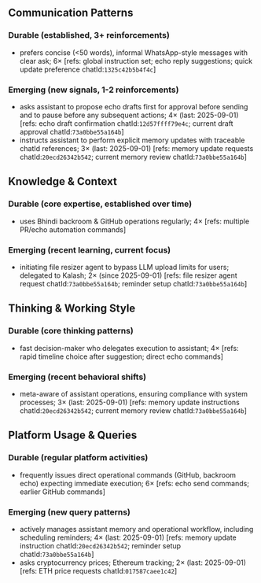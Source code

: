 ## Communication Patterns
### Durable (established, 3+ reinforcements)
- prefers concise (<50 words), informal WhatsApp-style messages with clear ask; 6× [refs: global instruction set; echo reply suggestions; quick update preference chatId:`1325c42b5b4f4c`]

### Emerging (new signals, 1-2 reinforcements)
- asks assistant to propose echo drafts first for approval before sending and to pause before any subsequent actions; 4× (last: 2025-09-01) [refs: echo draft confirmation chatId:`12d57ffff79e4c`; current draft approval chatId:`73a0bbe55a164b`]
- instructs assistant to perform explicit memory updates with traceable chatId references; 3× (last: 2025-09-01) [refs: memory update requests chatId:`20ecd26342b542`; current memory review chatId:`73a0bbe55a164b`]

## Knowledge & Context
### Durable (core expertise, established over time)
- uses Bhindi backroom & GitHub operations regularly; 4× [refs: multiple PR/echo automation commands]

### Emerging (recent learning, current focus)
- initiating file resizer agent to bypass LLM upload limits for users; delegated to Kalash; 2× (since 2025-09-01) [refs: file resizer agent request chatId:`73a0bbe55a164b`; reminder setup chatId:`73a0bbe55a164b`]

## Thinking & Working Style
### Durable (core thinking patterns)
- fast decision-maker who delegates execution to assistant; 4× [refs: rapid timeline choice after suggestion; direct echo commands]

### Emerging (recent behavioral shifts)
- meta-aware of assistant operations, ensuring compliance with system processes; 3× (last: 2025-09-01) [refs: memory update instructions chatId:`20ecd26342b542`; current memory review chatId:`73a0bbe55a164b`]

## Platform Usage & Queries
### Durable (regular platform activities)
- frequently issues direct operational commands (GitHub, backroom echo) expecting immediate execution; 6× [refs: echo send commands; earlier GitHub commands]

### Emerging (new query patterns)
- actively manages assistant memory and operational workflow, including scheduling reminders; 4× (last: 2025-09-01) [refs: memory update instruction chatId:`20ecd26342b542`; reminder setup chatId:`73a0bbe55a164b`]
- asks cryptocurrency prices; Ethereum tracking; 2× (last: 2025-09-01) [refs: ETH price requests chatId:`017587caee1c42`]